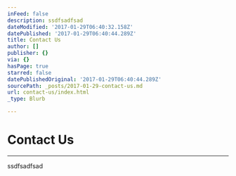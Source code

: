 ```yaml
---
inFeed: false
description: ssdfsadfsad
dateModified: '2017-01-29T06:40:32.158Z'
datePublished: '2017-01-29T06:40:44.289Z'
title: Contact Us
author: []
publisher: {}
via: {}
hasPage: true
starred: false
datePublishedOriginal: '2017-01-29T06:40:44.289Z'
sourcePath: _posts/2017-01-29-contact-us.md
url: contact-us/index.html
_type: Blurb

---
```

# Contact Us

---

ssdfsadfsad
